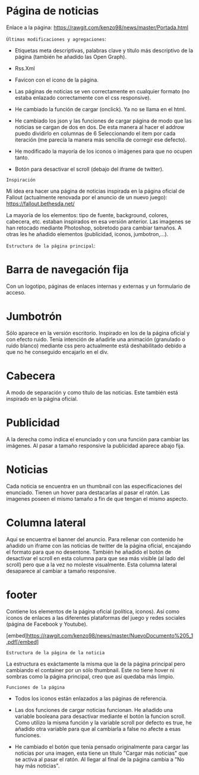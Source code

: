 # Página de noticias

Enlace a la página: https://rawgit.com/kenzo98/news/master/Portada.html


```Últimas modificaciones y agregaciones```:

- Etiquetas meta descriptivas, palabras clave y título más descriptivo de la página (también he añadido las Open Graph).

- Rss.Xml 

- Favicon con el icono de la página.

- Las páginas de noticias se ven correctamente en cualquier formato (no estaba enlazado correctamente con el css responsive).

- He cambiado la función de cargar (onclick). Ya no se llama en el html.

- He cambiado los json y las funciones  de cargar página de modo que las noticias se cargan de dos en dos. De esta manera al hacer el addrow puedo dividirlo en columnas de 6 Seleccionando el item por cada iteración 
(me parecía la manera más sencilla de corregir ese defecto).

- He modificado la mayoría de los iconos o imágenes para que no ocupen tanto. 

- Botón para desactivar el scroll (debajo del iframe de twitter).

```Inspiración```

Mi idea era hacer una página de noticias inspirada en la página oficial de Fallout (actualmente renovada por el anuncio de un nuevo juego):
https://fallout.bethesda.net/

La mayoría de los elementos: tipo de fuente, background, colores, cabecera, etc. estaban inspirados en esa versión anterior.
Las imagenes se han retocado mediante Photoshop, sobretodo para cambiar tamaños. A otras les he añadido elementos (publicidad, iconos, jumbotron,...).

```Estructura de la página principal```: 

# Barra de navegación fija

Con un logotipo, páginas de enlaces internas y externas y un formulario de acceso.

# Jumbotrón

Sólo aparece en la versión escritorio. Inspirado en los de la página oficial y con efecto ruido. Tenía intención de añadirle una animación (granulado o ruido blanco) mediante css pero actualmente está deshabilitado debido a que no he conseguido encajarlo en el div.

# Cabecera

A modo de separación y como título de las noticias. Este también está inspirado en la página oficial.

# Publicidad

A la derecha como indica el enunciado y con una función para cambiar las imágenes. Al pasar a tamaño responsive la publicidad aparece abajo fija.

# Noticias

Cada noticia se encuentra en un thumbnail con las especificaciones del enunciado. Tienen un hover para destacarlas al pasar el ratón.
Las imagenes poseen el mismo tamaño a fin de que tengan el mismo aspecto.

# Columna lateral

Aquí se encuentra el banner del anuncio. Para rellenar con contenido he añadido un iframe con las noticias de twitter de la página oficial, encajando el formato para que no desentone. 
También he añadido el botón de desactivar el scroll en esta columna para que sea más visible (al lado del scroll) pero que a la vez no moleste visualmente.
Esta columna lateral desaparece al cambiar a tamaño responsive.

# footer
Contiene los elementos de la página oficial (política, iconos). Así como iconos de enlaces a las diferentes plataformas del juego y redes sociales (página de Facebook y Youtube).

[embed]https://rawgit.com/kenzo98/news/master/NuevoDocumento%205_1.pdf[/embed]

```Estructura de la página de la noticia```

La estructura es exáctamente la misma que la de la página principal pero cambiando el container por un sólo thumbnail.
Este no tiene hover ni sombras como la página principal, creo que así quedaba más limpio.

```Funciones de la página```

- Todos los iconos están enlazados a las páginas de referencia. 

- Las dos funciones de cargar noticias funcionan. He añadido una variable booleana para desactivar mediante el botón la funcion scroll. Como utilizo la misma función y la variable scroll por defecto es true, he añadido otra variable para que al cambiarla a false no afecte a esas funciones.

- He cambiado el botón que tenía pensado originalmente para cargar las noticias por una imagen, esta tiene un título "Cargar más noticias" que se activa al pasar el ratón. Al llegar al final de la página cambia a "No hay más noticias".


